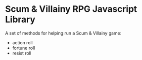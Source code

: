 # Scum & Villainy RPG Javascript Library

A set of methods for helping run a Scum & Villainy game:

- action roll
- fortune roll
- resist roll